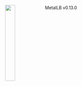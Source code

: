 ---
---
<img align="left" src="/images/logo/metallb-white.png" width="25%"></img>
MetalLB v0.13.0
<p style="clear: both"></p>
